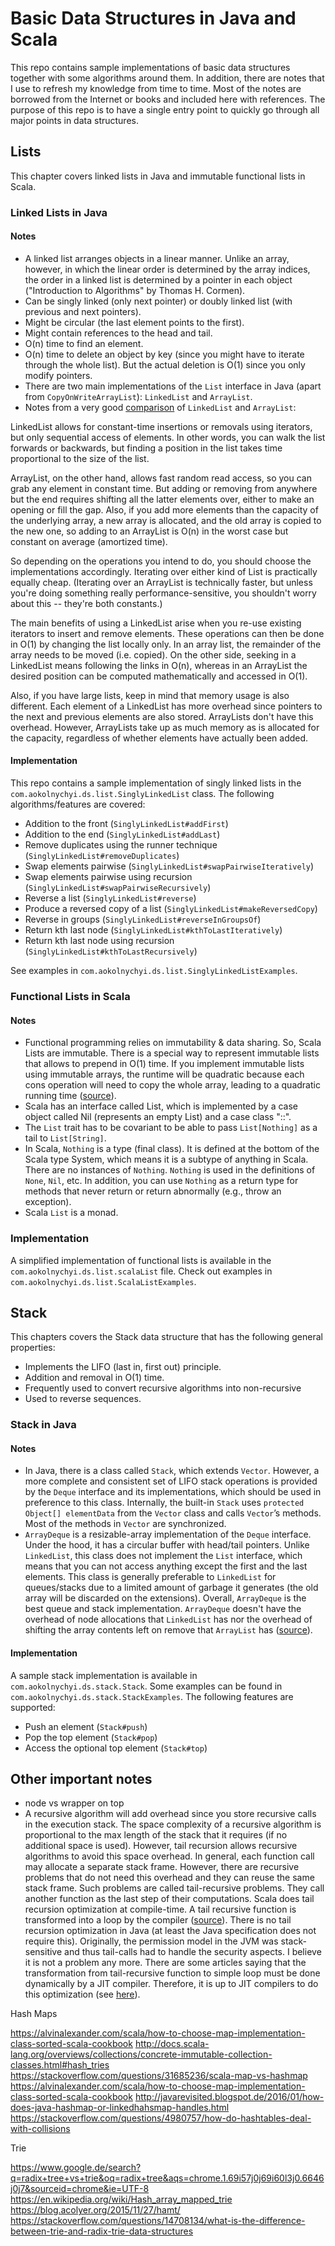 # Basic Data Structures in Java and Scala

This repo contains sample implementations of basic data structures together with some
algorithms around them. In addition, there are notes that I use to refresh my knowledge from time to
time. Most of the notes are borrowed from the Internet or books and included here with references.
The purpose of this repo is to have a single entry point to quickly go through all major points in
data structures.

## Lists

This chapter covers linked lists in Java and immutable functional lists in Scala.

### Linked Lists in Java

#### Notes

- A linked list arranges objects in a linear manner. Unlike an array, however, in which the
linear order is determined by the array indices, the order in a linked list is determined by a
pointer in each object ("Introduction to Algorithms" by Thomas H. Cormen).
- Can be singly linked (only next pointer) or doubly linked list (with previous and next pointers).
- Might be circular (the last element points to the first).
- Might contain references to the head and tail.
- O(n) time to find an element.
- O(n) time to delete an object by key (since you might have to iterate through the whole list). But
 the actual deletion is O(1) since you only modify pointers.
- There are two main implementations of the ``List`` interface in Java (apart from
``CopyOnWriteArrayList``): ``LinkedList`` and ``ArrayList``.
- Notes from a very good [comparison](https://stackoverflow.com/a/322742/4108401) of ``LinkedList``
and ``ArrayList``:

LinkedList<E> allows for constant-time insertions or removals using iterators, but only sequential
access of elements. In other words, you can walk the list forwards or backwards, but finding a
position in the list takes time proportional to the size of the list.

ArrayList<E>, on the other hand, allows fast random read access, so you can grab any element in
constant time. But adding or removing from anywhere but the end requires shifting all the latter
elements over, either to make an opening or fill the gap. Also, if you add more elements than the
capacity of the underlying array, a new array is allocated, and the old array is copied to the new
one, so adding to an ArrayList is O(n) in the worst case but constant on average (amortized time).

So depending on the operations you intend to do, you should choose the implementations accordingly.
Iterating over either kind of List is practically equally cheap. (Iterating over an ArrayList is
technically faster, but unless you're doing something really performance-sensitive, you shouldn't
worry about this -- they're both constants.)

The main benefits of using a LinkedList arise when you re-use existing iterators to insert and
remove elements. These operations can then be done in O(1) by changing the list locally only.
In an array list, the remainder of the array needs to be moved (i.e. copied).
On the other side, seeking in a LinkedList means following the links in O(n), whereas in an
ArrayList the desired position can be computed mathematically and accessed in O(1).

Also, if you have large lists, keep in mind that memory usage is also different. Each element of a
LinkedList has more overhead since pointers to the next and previous elements are also stored.
ArrayLists don't have this overhead. However, ArrayLists take up as much memory as is allocated for
the capacity, regardless of whether elements have actually been added.

#### Implementation

This repo contains a sample implementation of singly linked lists in the 
``com.aokolnychyi.ds.list.SinglyLinkedList`` class. The following algorithms/features are covered:

- Addition to the front (``SinglyLinkedList#addFirst``)
- Addition to the end (``SinglyLinkedList#addLast``)
- Remove duplicates using the runner technique (``SinglyLinkedList#removeDuplicates``)
- Swap elements pairwise (``SinglyLinkedList#swapPairwiseIteratively``)
- Swap elements pairwise using recursion (``SinglyLinkedList#swapPairwiseRecursively``)
- Reverse a list (``SinglyLinkedList#reverse``)
- Produce a reversed copy of a list (``SinglyLinkedList#makeReversedCopy``)
- Reverse in groups (``SinglyLinkedList#reverseInGroupsOf``)
- Return kth last node (``SinglyLinkedList#kthToLastIteratively``)
- Return kth last node using recursion (``SinglyLinkedList#kthToLastRecursively``)

See examples in ``com.aokolnychyi.ds.list.SinglyLinkedListExamples``.

### Functional Lists in Scala

#### Notes

- Functional programming relies on immutability & data sharing. So, Scala Lists are immutable.
There is a special way to represent immutable lists that allows to prepend in O(1) time.
If you implement immutable lists using immutable arrays, the runtime will be quadratic because each
cons operation will need to copy the whole array, leading to a quadratic running time
([source](https://softwareengineering.stackexchange.com/questions/132309/why-are-cons-lists-associated-with-functional-programming)).
- Scala has an interface called List, which is implemented by a case object called Nil
(represents an empty List) and a case class "::".
- The ``List`` trait has to be covariant to be able to pass ``List[Nothing]`` as a tail to
``List[String]``.
- In Scala, ``Nothing`` is a type (final class). It is defined at the bottom of the Scala type System,
which means it is a subtype of anything in Scala. There are no instances of ``Nothing``.
``Nothing`` is used in the definitions of ``None``, ``Nil``, etc. In addition, you can use
``Nothing`` as a return type for methods that never return or return abnormally
(e.g., throw an exception).
- Scala ``List`` is a monad.

### Implementation

A simplified implementation of functional lists is available in the
``com.aokolnychyi.ds.list.scalaList`` file. Check out examples in
``com.aokolnychyi.ds.list.ScalaListExamples``.

## Stack

This chapters covers the Stack data structure that has the following general properties:

- Implements the LIFO (last in, first out) principle.
- Addition and removal in O(1) time.
- Frequently used to convert recursive algorithms into non-recursive
- Used to reverse sequences.

### Stack in Java

#### Notes

- In Java, there is a class called ``Stack``, which extends ``Vector``. However, a more complete
and consistent set of LIFO stack operations is provided by the ``Deque`` interface and its
implementations, which should be used in preference to this class. Internally, the built-in
``Stack`` uses ``protected Object[] elementData`` from the ``Vector`` class and calls 
``Vector``’s methods. Most of the methods in ``Vector`` are synchronized.
- ``ArrayDeque`` is a resizable-array implementation of the ``Deque`` interface. Under the hood,
it has a circular buffer with head/tail pointers. Unlike ``LinkedList``, this class does
not implement the ``List`` interface, which means that you can not access anything except the
first and the last elements. This class is generally preferable to ``LinkedList`` for queues/stacks
due to a limited amount of garbage it generates (the old array will be discarded on the extensions).
Overall, ``ArrayDeque`` is the best queue and stack implementation. ``ArrayDeque`` doesn't have
the overhead of node allocations that ``LinkedList`` has nor the overhead of shifting the array
contents left on remove that ``ArrayList`` has ([source](http://java-performance.info/java-collections-overview/)).

#### Implementation

A sample stack implementation is available in ``com.aokolnychyi.ds.stack.Stack``. Some examples can
be found in ``com.aokolnychyi.ds.stack.StackExamples``. The following features are supported:

- Push an element (``Stack#push``)
- Pop the top element (``Stack#pop``)
- Access the optional top element (``Stack#top``)

## Other important notes

- node vs wrapper on top
- A recursive algorithm will add overhead since you store recursive calls in the execution stack.
The space complexity of a recursive algorithm is proportional to the max length of the stack that it
requires (if no additional space is used). However, tail recursion allows recursive algorithms to
avoid this space overhead. In general, each function call may allocate a separate stack frame.
However, there are recursive problems that do not need this overhead and they can reuse the same
stack frame. Such problems are called tail-recursive problems. They call another function as the
last step of their computations. Scala does tail recursion optimization at compile-time. A tail 
recursive function is transformed into a loop by the compiler
([source](https://stackoverflow.com/questions/1677419/does-scala-support-tail-recursion-optimization)). 
There is no tail recursion optimization in Java (at least the Java specification does not require this).
Originally, the permission model in the JVM was stack-sensitive and thus tail-calls had to handle
the security aspects. I believe it is not a problem any more. There are some articles saying that
the transformation from tail-recursive function to simple loop must be done dynamically by a
JIT compiler. Therefore, it is up to JIT compilers to do this optimization
(see [here](https://stackoverflow.com/questions/3616483/why-does-the-jvm-still-not-support-tail-call-optimization)).

Hash Maps

https://alvinalexander.com/scala/how-to-choose-map-implementation-class-sorted-scala-cookbook
http://docs.scala-lang.org/overviews/collections/concrete-immutable-collection-classes.html#hash_tries
https://stackoverflow.com/questions/31685236/scala-map-vs-hashmap
https://alvinalexander.com/scala/how-to-choose-map-implementation-class-sorted-scala-cookbook
http://javarevisited.blogspot.de/2016/01/how-does-java-hashmap-or-linkedhahsmap-handles.html
https://stackoverflow.com/questions/4980757/how-do-hashtables-deal-with-collisions

Trie

https://www.google.de/search?q=radix+tree+vs+trie&oq=radix+tree&aqs=chrome.1.69i57j0j69i60l3j0.6646j0j7&sourceid=chrome&ie=UTF-8
https://en.wikipedia.org/wiki/Hash_array_mapped_trie
https://blog.acolyer.org/2015/11/27/hamt/
https://stackoverflow.com/questions/14708134/what-is-the-difference-between-trie-and-radix-trie-data-structures
